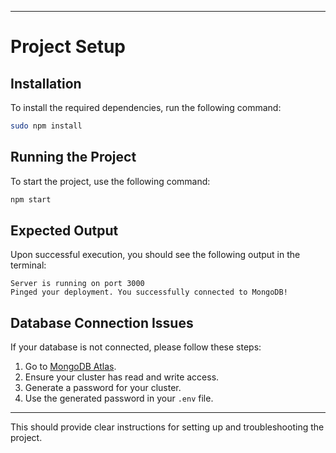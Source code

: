 

---

# Project Setup

## Installation

To install the required dependencies, run the following command:

```bash
sudo npm install
```

## Running the Project

To start the project, use the following command:

```bash
npm start
```

## Expected Output

Upon successful execution, you should see the following output in the terminal:

```
Server is running on port 3000
Pinged your deployment. You successfully connected to MongoDB!
```

## Database Connection Issues

If your database is not connected, please follow these steps:

1. Go to [MongoDB Atlas](https://www.mongodb.com/cloud/atlas).
2. Ensure your cluster has read and write access.
3. Generate a password for your cluster.
4. Use the generated password in your `.env` file.

---

This should provide clear instructions for setting up and troubleshooting the project.
